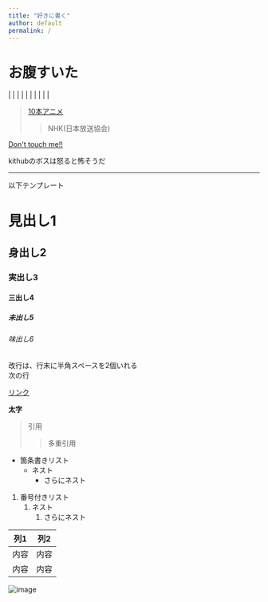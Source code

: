 ```yaml
---
title: "好きに書く"
author: default
permalink: /
---
```


# お腹すいた



| | | | | | | | | |

>[10本アニメ](https://www.youtube.com/watch?v=r0miR1I6cJw)
>>NHK(日本放送協会)


[Don't touch me!!](https://ja.wikipedia.org/wiki/%E3%82%AB%E3%83%AA%E3%82%AE%E3%83%A5%E3%83%A9%E5%8A%B9%E6%9E%9C)



kithubのボスは怒ると怖そうだ

---

以下テンプレート

# 見出し1
## 身出し2
### 実出し3
#### 三出し4
##### 未出し5
###### 味出し6

改行は、行末に半角スペースを2個いれる  
次の行

[リンク](https://www.google.co.jp/)

**太字**

> 引用
>> 多重引用


- 箇条書きリスト
  - ネスト
    - さらにネスト


1. 番号付きリスト
   1. ネスト
      1. さらにネスト

  
| 列1  | 列2  |
|-----|-----|
| 内容  | 内容  |
| 内容  | 内容  |

![image](/220422_GitHubPages/assets/images/logo-150.png)
